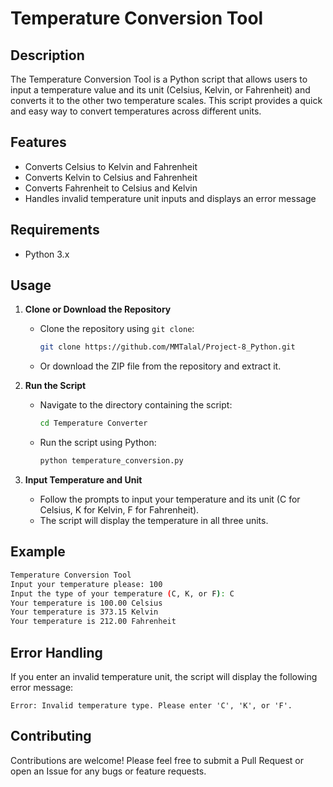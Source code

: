 # Temperature Conversion Tool

## Description
The Temperature Conversion Tool is a Python script that allows users to input a temperature value and its unit (Celsius, Kelvin, or Fahrenheit) and converts it to the other two temperature scales. This script provides a quick and easy way to convert temperatures across different units.

## Features
- Converts Celsius to Kelvin and Fahrenheit
- Converts Kelvin to Celsius and Fahrenheit
- Converts Fahrenheit to Celsius and Kelvin
- Handles invalid temperature unit inputs and displays an error message

## Requirements
- Python 3.x

## Usage
1. **Clone or Download the Repository**
   - Clone the repository using `git clone`:
     ```sh
     git clone https://github.com/MMTalal/Project-8_Python.git
     ```
   - Or download the ZIP file from the repository and extract it.

2. **Run the Script**
   - Navigate to the directory containing the script:
     ```sh
     cd Temperature Converter
     ```
   - Run the script using Python:
     ```sh
     python temperature_conversion.py
     ```

3. **Input Temperature and Unit**
   - Follow the prompts to input your temperature and its unit (C for Celsius, K for Kelvin, F for Fahrenheit).
   - The script will display the temperature in all three units.

## Example
```sh
Temperature Conversion Tool
Input your temperature please: 100
Input the type of your temperature (C, K, or F): C
Your temperature is 100.00 Celsius
Your temperature is 373.15 Kelvin
Your temperature is 212.00 Fahrenheit
```

## Error Handling
If you enter an invalid temperature unit, the script will display the following error message:
```
Error: Invalid temperature type. Please enter 'C', 'K', or 'F'.
```

## Contributing
Contributions are welcome! Please feel free to submit a Pull Request or open an Issue for any bugs or feature requests.

